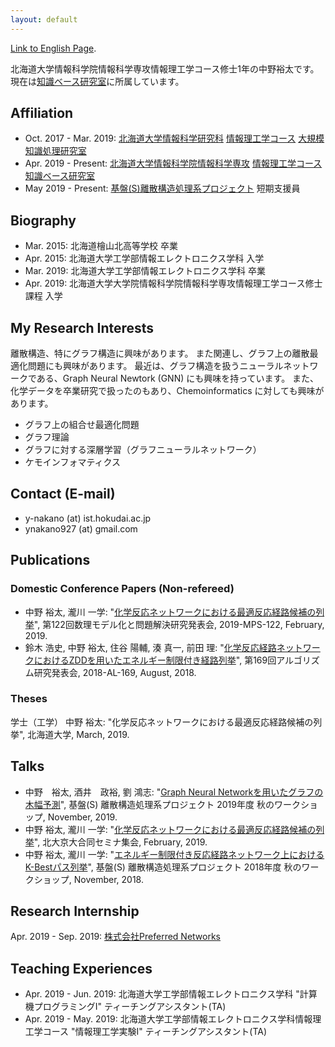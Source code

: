 ```yaml
---
layout: default
---
```

[Link to English Page](./).

北海道大学情報科学院情報科学専攻情報理工学コース修士1年の中野裕太です。
現在は[知識ベース研究室](http://www-kb.ist.hokudai.ac.jp/)に所属しています。

## Affiliation
- Oct. 2017 - Mar. 2019: [北海道大学](http://hokudai.ac.jp/)[情報科学研究科](https://www.ist.hokudai.ac.jp/) [情報理工学コース](https://www.csit.ist.hokudai.ac.jp/) [大規模知識処理研究室](https://art.ist.hokudai.ac.jp/)
- Apr. 2019 - Present: [北海道大学](http://hokudai.ac.jp/)[情報科学院情報科学専攻](https://www.ist.hokudai.ac.jp/) [情報理工学コース](https://www.csit.ist.hokudai.ac.jp/) [知識ベース研究室](http://www-kb.ist.hokudai.ac.jp/)
- May 2019 - Present: [基盤(S)離散構造処理系プロジェクト](https://www-erato.ist.hokudai.ac.jp/) 短期支援員

## Biography
- Mar. 2015: 北海道檜山北高等学校 卒業
- Apr. 2015: 北海道大学工学部情報エレクトロニクス学科 入学
- Mar. 2019: 北海道大学工学部情報エレクトロニクス学科 卒業
- Apr. 2019: 北海道大学大学院情報科学院情報科学専攻情報理工学コース修士課程 入学

## My Research Interests
離散構造、特にグラフ構造に興味があります。
また関連し、グラフ上の離散最適化問題にも興味があります。
最近は、グラフ構造を扱うニューラルネットワークである、Graph Neural Newtork (GNN) にも興味を持っています。
また、化学データを卒業研究で扱ったのもあり、Chemoinformatics に対しても興味があります。

- グラフ上の組合せ最適化問題
- グラフ理論
- グラフに対する深層学習（グラフニューラルネットワーク）
- ケモインフォマティクス

## Contact (E-mail)
- y-nakano (at) ist.hokudai.ac.jp
- ynakano927 (at) gmail.com

## Publications
### Domestic Conference Papers (Non-refereed)
- 中野 裕太, 瀧川 一学: "[化学反応ネットワークにおける最適反応経路候補の列挙](https://ipsj.ixsq.nii.ac.jp/ej/index.php?active_action=repository_view_main_item_detail&page_id=13&block_id=8&item_id=194479&item_no=1)", 第122回数理モデル化と問題解決研究発表会, 2019-MPS-122, February, 2019.
- 鈴木 浩史, 中野 裕太, 住谷 陽輔, 湊 真一, 前田 理: "[化学反応経路ネットワークにおけるZDDを用いたエネルギー制限付き経路列挙](https://ipsj.ixsq.nii.ac.jp/ej/?action=pages_view_main&active_action=repository_view_main_item_detail&item_id=191038&item_no=1&page_id=13&block_id=8)", 第169回アルゴリズム研究発表会, 2018-AL-169, August, 2018.

### Theses
学士（工学）
中野 裕太: "化学反応ネットワークにおける最適反応経路候補の列挙", 北海道大学, March, 2019.

## Talks
- 中野　裕太, 酒井　政裕, 劉 鴻志: "[Graph Neural Networkを用いたグラフの木幅予測](http://www-erato.ist.hokudai.ac.jp/html/php/sub_html.php?id=56)", 基盤(S) 離散構造処理系プロジェクト 2019年度 秋のワークショップ, November, 2019.
- 中野 裕太, 瀧川 一学: "[化学反応ネットワークにおける最適反応経路候補の列挙](http://www-erato.ist.hokudai.ac.jp/html/php/sub_html.php?id=51)", 北大京大合同セミナ集会, February, 2019.
- 中野 裕太, 瀧川 一学: "[エネルギー制限付き反応経路ネットワーク上におけるK-Bestパス列挙](http://www-erato.ist.hokudai.ac.jp/html/php/sub_html.php?id=47)", 基盤(S) 離散構造処理系プロジェクト 2018年度 秋のワークショップ, November, 2018.

## Research Internship
Apr. 2019 - Sep. 2019: [株式会社Preferred Networks](https://preferred.jp/)

## Teaching Experiences
- Apr. 2019 - Jun. 2019: 北海道大学工学部情報エレクトロニクス学科 "計算機プログラミングⅠ" ティーチングアシスタント(TA)
- Apr. 2019 - May. 2019: 北海道大学工学部情報エレクトロニクス学科情報理工学コース "情報理工学実験I" ティーチングアシスタント(TA)
